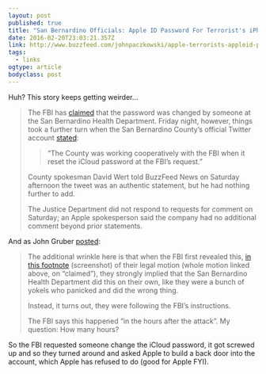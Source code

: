 ```yaml
---
layout: post 
published: true 
title: "San Bernardino Officials: Apple ID Password For Terrorist's iPhone Reset At FBI Request" 
date: 2016-02-20T23:03:21.357Z 
link: http://www.buzzfeed.com/johnpaczkowski/apple-terrorists-appleid-passcode-changed-in-government-cust#.rnkVPQ0qP 
tags:
  - links
ogtype: article 
bodyclass: post 
---
```


Huh? This story keeps getting weirder...

> The FBI has [claimed](https://assets.documentcloud.org/documents/2716011/Apple-iPhone-Access-MOTION-to-COMPEL.pdf) that the password was changed by someone at the San Bernardino Health Department. Friday night, however, things took a further turn when the San Bernardino County’s official Twitter account [stated](https://twitter.com/CountyWire/status/700887823482630144):
>
> > “The County was working cooperatively with the FBI when it reset the iCloud password at the FBI’s request.”
> 
> County spokesman David Wert told BuzzFeed News on Saturday afternoon the tweet was an authentic statement, but he had nothing further to add.
> 
> The Justice Department did not respond to requests for comment on Saturday; an Apple spokesperson said the company had no additional comment beyond prior statements.

And as John Gruber [posted](http://daringfireball.net/linked/2016/02/20/san-bernardino-county-crawls-out-from-under-the-bus-the-fbi-threw-them):

> The additional wrinkle here  is that when the FBI first revealed this, [in this footnote](https://twitter.com/panzer/status/701087822522949636) (screenshot) of their legal motion (whole motion linked above, on “claimed”), they strongly implied that the San Bernardino Health Department did this on their own, like they were a bunch of yokels who panicked and did the wrong thing. 
> 
> Instead, it turns out, they were following the FBI’s instructions.
> 
> The FBI says this happened “in the hours after the attack”. My question: How many hours?

So the FBI requested someone change the iCloud password, it got screwed up and so they turned around and asked Apple to build a back door into the account, which Apple has refused to do (good for Apple FYI).